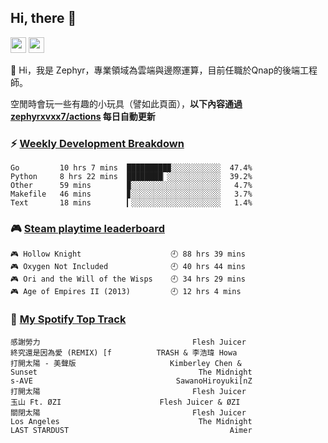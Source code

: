 <!--
**zephyrxvxx7/zephyrxvxx7** is a ✨ _special_ ✨ repository because its `README.md` (this file) appears on your GitHub profile.

Here are some ideas to get you started:

- 🔭 I’m currently working on ...
- 🌱 I’m currently learning ...
- 👯 I’m looking to collaborate on ...
- 🤔 I’m looking for help with ...
- 💬 Ask me about ...
- 📫 How to reach me: ...
- 😄 Pronouns: ...
- ⚡ Fun fact: ...
-->

## Hi, there 👋

<a href="https://www.instagram.com/zephyrxvxx7/"><img src="https://img.shields.io/badge/instagram-3f729b?&style=for-the-badge&logo=instagram&logoColor=white" height=25></a>
<a href="https://zephyrxvxx7.me/"><img src="https://img.shields.io/badge/blog-gray?&style=for-the-badge&logo=hexo&logoColor=white" height=25></a>

👋 Hi，我是 Zephyr，專業領域為雲端與邊際運算，目前任職於Qnap的後端工程師。

空閒時會玩一些有趣的小玩具（譬如此頁面），**以下內容通過 [zephyrxvxx7/actions](https://github.com/zephyrxvxx7/zephyrxvxx7/actions) 每日自動更新**

### ⚡ [Weekly Development Breakdown](https://gist.github.com/zephyrxvxx7/ee1787313f0772b51494d051b5edde7f)

<!-- code_time start -->

```text
Go         10 hrs 7 mins  █████████▉░░░░░░░░░░░  47.4%
Python     8 hrs 22 mins  ████████▏░░░░░░░░░░░░  39.2%
Other      59 mins        ▉░░░░░░░░░░░░░░░░░░░░   4.7%
Makefile   46 mins        ▊░░░░░░░░░░░░░░░░░░░░   3.7%
Text       18 mins        ▎░░░░░░░░░░░░░░░░░░░░   1.4%
```

<!-- code_time end -->

### 🎮 [Steam playtime leaderboard](https://gist.github.com/zephyrxvxx7/f77b8978877f959b69d84723c43a4a64)

<!-- steam_time start -->

```text
🎮 Hollow Knight                    🕘 88 hrs 39 mins
🎮 Oxygen Not Included              🕘 40 hrs 44 mins
🎮 Ori and the Will of the Wisps    🕘 34 hrs 29 mins
🎮 Age of Empires II (2013)         🕘 12 hrs 4 mins
```

<!-- steam_time end -->

### 🎵 [My Spotify Top Track](https://gist.github.com/zephyrxvxx7/fe159fde5ec9ebea27e03dd63a71e78f)

<!-- spotify_track start -->

```text
感謝勞力                                  Flesh Juicer
終究還是因為愛 (REMIX) [f          TRASH & 李浩瑋 Howa
打開太陽 - 美聲版                     Kimberley Chen &
Sunset                                    The Midnight
s-AVE                                SawanoHiroyuki[nZ
打開太陽                                  Flesh Juicer
玉山 Ft. ØZI                      Flesh Juicer & ØZI
關閉太陽                                  Flesh Juicer
Los Angeles                               The Midnight
LAST STARDUST                                    Aimer
```

<!-- spotify_track end -->
